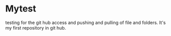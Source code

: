 # Mytest
testing for the git hub access and pushing and pulling of file and folders.
It's my first repository in git hub.
